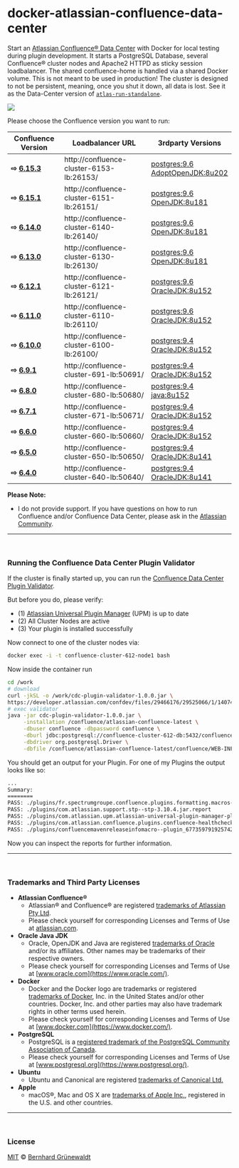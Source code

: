# docker-atlassian-confluence-data-center

Start an [Atlassian Confluence® Data Center](https://de.atlassian.com/enterprise/data-center) with Docker for local testing during plugin development.
It starts a PostgreSQL Database, several Confluence® cluster nodes and Apache2 HTTPD as sticky session loadbalancer. The shared confluence-home is handled via a shared Docker volume. This is not meant to be used in production! The cluster is designed to not be persistent, meaning, once you shut it down, all data is lost. See it as the Data-Center version of [`atlas-run-standalone`](https://developer.atlassian.com/docs/developer-tools/working-with-the-sdk/command-reference/atlas-run-standalone).

[![](https://codeclou.github.io/docker-atlassian-confluence-data-center/img/manage-confluence-cluster-logo.svg)](https://github.com/codeclou/docker-atlassian-confluence-data-center)


Please choose the Confluence version you want to run:

|Confluence Version |  Loadbalancer URL | 3rdparty Versions |
|-------------------|------------|-----------------|
| **⇨ [6.15.3](https://github.com/codeclou/docker-atlassian-confluence-data-center/tree/master/6.15.3)** |  http://confluence-cluster-6153-lb:26153/ | [postgres:9.6](https://hub.docker.com/_/postgres/) <br> [AdoptOpenJDK:8u202](https://github.com/codeclou/docker-atlassian-base-images/blob/confluence-6.15.3/Dockerfile) |
| **⇨ [6.15.1](https://github.com/codeclou/docker-atlassian-confluence-data-center/tree/master/6.15.1)** |  http://confluence-cluster-6151-lb:26151/ | [postgres:9.6](https://hub.docker.com/_/postgres/) <br> [OpenJDK:8u181](https://github.com/codeclou/docker-atlassian-base-images/blob/confluence-6.15.1/Dockerfile) |
| **⇨ [6.14.0](https://github.com/codeclou/docker-atlassian-confluence-data-center/tree/master/6.14.0)** |  http://confluence-cluster-6140-lb:26140/ | [postgres:9.6](https://hub.docker.com/_/postgres/) <br> [OpenJDK:8u181](https://github.com/codeclou/docker-atlassian-base-images/blob/confluence-6.14.0/Dockerfile) |
| **⇨ [6.13.0](https://github.com/codeclou/docker-atlassian-confluence-data-center/tree/master/6.13.0)** |  http://confluence-cluster-6130-lb:26130/ | [postgres:9.6](https://hub.docker.com/_/postgres/) <br> [OpenJDK:8u181](https://github.com/codeclou/docker-atlassian-base-images/blob/confluence-6.13.0/Dockerfile) |
| **⇨ [6.12.1](https://github.com/codeclou/docker-atlassian-confluence-data-center/tree/master/6.12.1)** |  http://confluence-cluster-6121-lb:26121/ | [postgres:9.6](https://hub.docker.com/_/postgres/) <br> [OracleJDK:8u152](https://github.com/codeclou/docker-atlassian-base-images/blob/confluence-6.12.1/Dockerfile) |
| **⇨ [6.11.0](https://github.com/codeclou/docker-atlassian-confluence-data-center/tree/master/6.11.0)** |  http://confluence-cluster-6110-lb:26110/ | [postgres:9.6](https://hub.docker.com/_/postgres/) <br> [OracleJDK:8u152](https://github.com/codeclou/docker-atlassian-base-images/blob/confluence-6.11.0/Dockerfile) |
| **⇨ [6.10.0](https://github.com/codeclou/docker-atlassian-confluence-data-center/tree/master/6.10.0)** |  http://confluence-cluster-6100-lb:26100/ | [postgres:9.4](https://hub.docker.com/_/postgres/) <br> [OracleJDK:8u152](https://github.com/codeclou/docker-atlassian-base-images/blob/confluence-6.10.0/Dockerfile) |
| **⇨ [6.9.1](https://github.com/codeclou/docker-atlassian-confluence-data-center/tree/master/6.9.1)** |  http://confluence-cluster-691-lb:50691/ | [postgres:9.4](https://hub.docker.com/_/postgres/) <br> [OracleJDK:8u152](https://github.com/codeclou/docker-atlassian-base-images/blob/confluence-6.9.1/Dockerfile) |
| **⇨ [6.8.0](https://github.com/codeclou/docker-atlassian-confluence-data-center/tree/master/6.8.0)** | http://confluence-cluster-680-lb:50680/ | [postgres:9.4](https://hub.docker.com/_/postgres/) <br> [java:8u152](https://github.com/codeclou/docker-atlassian-base-images/blob/confluence-6.8.0/Dockerfile) |
| **⇨ [6.7.1](https://github.com/codeclou/docker-atlassian-confluence-data-center/tree/master/6.7.1)** |  http://confluence-cluster-671-lb:50671/ | [postgres:9.4](https://hub.docker.com/_/postgres/) <br> [OracleJDK:8u152](https://github.com/codeclou/docker-atlassian-base-images/blob/confluence-6.7.1/Dockerfile) |
| **⇨ [6.6.0](https://github.com/codeclou/docker-atlassian-confluence-data-center/tree/master/6.6.0)** |  http://confluence-cluster-660-lb:50660/ | [postgres:9.4](https://hub.docker.com/_/postgres/) <br> [OracleJDK:8u152](https://github.com/codeclou/docker-atlassian-base-images/blob/confluence-6.6.0/Dockerfile) |
| **⇨ [6.5.0](https://github.com/codeclou/docker-atlassian-confluence-data-center/tree/master/6.5.0)** |   http://confluence-cluster-650-lb:50650/ | [postgres:9.4](https://hub.docker.com/_/postgres/) <br> [OracleJDK:8u141](https://github.com/codeclou/docker-atlassian-base-images/blob/confluence-6.4.0/Dockerfile) |
| **⇨ [6.4.0](https://github.com/codeclou/docker-atlassian-confluence-data-center/tree/master/6.4.0)** |   http://confluence-cluster-640-lb:50640/ | [postgres:9.4](https://hub.docker.com/_/postgres/) <br> [OracleJDK:8u141](https://github.com/codeclou/docker-atlassian-base-images/blob/confluence-6.4.0/Dockerfile) |


**Please Note:**
 * I do not provide support. If you have questions on how to run Confluence and/or Confluence Data Center, please ask in the
[Atlassian Community](https://community.atlassian.com/).

-----

&nbsp;

### Running the Confluence Data Center Plugin Validator

If the cluster is finally started up, you can run the [Confluence Data Center Plugin Validator](https://developer.atlassian.com/confdev/development-resources/confluence-developer-faq/how-do-i-ensure-my-add-on-works-properly-in-a-cluster/confluence-data-center-plugin-validator).

But before you do, please verify:

 * (1) [Atlassian Universal Plugin Manager](https://marketplace.atlassian.com/plugins/com.atlassian.upm.atlassian-universal-plugin-manager-plugin/server/overview) (UPM) is up to date
 * (2) All Cluster Nodes are active
 * (3) Your plugin is installed successfully

Now connect to one of the cluster nodes via:

```bash
docker exec -i -t confluence-cluster-612-node1 bash
```
Now inside the container run

```bash
cd /work
# download
curl -jkSL -o /work/cdc-plugin-validator-1.0.0.jar \
https://developer.atlassian.com/confdev/files/29466176/29525066/1/1407451934928/cdc-plugin-validator-1.0.0.jar
# exec validator
java -jar cdc-plugin-validator-1.0.0.jar \
     -installation /confluence/atlassian-confluence-latest \
     -dbuser confluence -dbpassword confluence \
     -dburl jdbc:postgresql://confluence-cluster-612-db:5432/confluence \
     -dbdriver org.postgresql.Driver \
     -dbfile /confluence/atlassian-confluence-latest/confluence/WEB-INF/lib/postgresql-9.4.1212.jar
```

You should get an output for your Plugin. For one of my Plugins the output looks like so:

```txt
...
Summary:
========
PASS: ./plugins/fr.spectrumgroupe.confluence.plugins.formatting.macros--plugin.8952733569564445853.formatting.macros-1.0.13.jar.report
PASS: ./plugins/com.atlassian.support.stp--stp-3.10.4.jar.report
PASS: ./plugins/com.atlassian.upm.atlassian-universal-plugin-manager-plugin--plugin.1480744321619799648.atlassian-universal-plugin-manager-plugin-2.22.2.jar.report
PASS: ./plugins/com.atlassian.confluence.plugins.confluence-healthcheck-plugin--confluence-healthcheck-plugin-2.4.1.jar.report
PASS: ./plugins/confluencemavenreleaseinfomacro--plugin_6773597919257421869_confluence-maven-release-info-macro-1.5.2.jar.report
```

Now you can inspect the reports for further information.

-----

&nbsp;

### Trademarks and Third Party Licenses

 * **Atlassian Confluence®**
   * Atlassian® and Confluence® are registered [trademarks of Atlassian Pty Ltd](https://de.atlassian.com/legal/trademark).
   * Please check yourself for corresponding Licenses and Terms of Use at [atlassian.com](https://atlassian.com).
 * **Oracle Java JDK**
   * Oracle, OpenJDK and Java are registered [trademarks of Oracle](https://www.oracle.com/legal/trademarks.html) and/or its affiliates. Other names may be trademarks of their respective owners.
   * Please check yourself for corresponding Licenses and Terms of Use at [www.oracle.com](https://www.oracle.com/).
 * **Docker**
   * Docker and the Docker logo are trademarks or registered [trademarks of Docker](https://www.docker.com/trademark-guidelines), Inc. in the United States and/or other countries. Docker, Inc. and other parties may also have trademark rights in other terms used herein.
   * Please check yourself for corresponding Licenses and Terms of Use at [www.docker.com](https://www.docker.com/).
 * **PostgreSQL**
   * PostgreSQL is a [registered trademark of the PostgreSQL Community Association of Canada](https://wiki.postgresql.org/wiki/Trademark_Policy).
   * Please check yourself for corresponding Licenses and Terms of Use at [www.postgresql.org](https://www.postgresql.org/).
 * **Ubuntu**
   * Ubuntu and Canonical are registered [trademarks of Canonical Ltd.](https://www.ubuntu.com/legal/short-terms)
 * **Apple**
   * macOS®, Mac and OS X are [trademarks of Apple Inc.](http://www.apple.com/legal/intellectual-property/trademark/appletmlist.html), registered in the U.S. and other countries.

-----

&nbsp;

### License

[MIT](https://github.com/codeclou/docker-atlassian-confluence-data-center/blob/master/LICENSE) © [Bernhard Grünewaldt](https://github.com/clouless)
